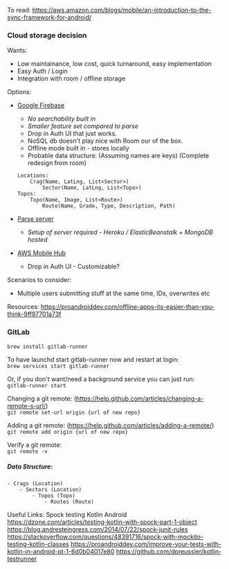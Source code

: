 To read:
https://aws.amazon.com/blogs/mobile/an-introduction-to-the-sync-framework-for-android/

### Cloud storage decision
Wants:
- Low maintainance, low cost, quick turnaround, easy implementation
- Easy Auth / Login
- Integration with room / offline storage


Options:
- [Google Firebase](https://firebase.google.com/docs/firestore/quickstart?authuser=0)
    - *No searchability built in*
    - *Smaller feature set compared to parse*
    - Drop in Auth UI that just works.
    - NoSQL db doesn't play nice with Room our of the box.
    - Offline mode built in - stores locally
    - Probable data structure: (Assuming names are keys) (Complete redesign from room)
    ```
    Locations:
        Crag(Name, LatLng, List<Sector>)
            Sector(Name, LatLng, List<Topo>)
    Topos:
        Topo(Name, Image, List<Route>)
            Route(Name, Grade, Type, Description, Path)
    ```
- [Parse server](http://docs.parseplatform.org/android/guide/)
    - *Setup of server required - Heroku / ElasticBeanstalk + MongoDB hosted*

- [AWS Mobile Hub](https://docs.aws.amazon.com/aws-mobile/latest/developerguide/getting-started.html)
    - Drop in Auth UI - Customizable?


Scenarios to consider:
- Multiple users submitting stuff at the same time, IDs, overwrites etc

Resources:
https://proandroiddev.com/offline-apps-its-easier-than-you-think-9ff97701a73f

### GitLab
`brew install gitlab-runner`

To have launchd start gitlab-runner now and restart at login: <br />
`brew services start gitlab-runner`

Or, if you don't want/need a background service you can just run:<br />
`gitlab-runner start`

Changing a git remote: (https://help.github.com/articles/changing-a-remote-s-url/)<br />
`git remote set-url origin {url of new repo}`

Adding a git remote: (https://help.github.com/articles/adding-a-remote/)<br />
`git remote add origin {url of new repo}`

Verify a git remote:<br />
`git remote -v`


##### Data Structure:
```
- Crags (Location)
    - Sectors (Location)
        - Topos (Topo)
            - Routes (Route)
```

Useful Links:
Spock testing Kotlin Android
https://dzone.com/articles/testing-kotlin-with-spock-part-1-object
https://blog.andresteingress.com/2014/07/22/spock-junit-rules
https://stackoverflow.com/questions/48391716/spock-with-mockito-testing-kotlin-classes
https://proandroiddev.com/improve-your-tests-with-kotlin-in-android-pt-1-6d0b04017e80
https://github.com/dpreussler/kotlin-testrunner
